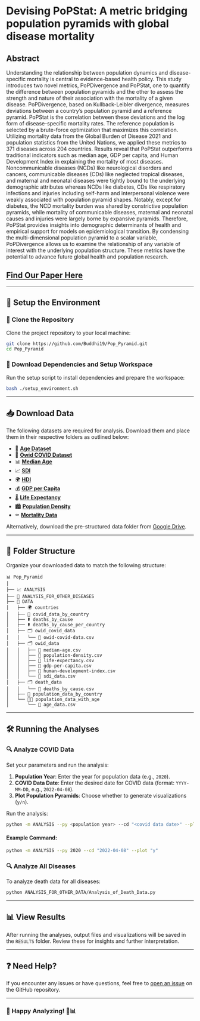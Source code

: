 # Devising PoPStat: A metric bridging population pyramids with global disease mortality

## Abstract
Understanding the relationship between population dynamics and disease-specific mortality is central to evidence-based health policy. This study introduces two novel metrics, PoPDivergence and PoPStat, one to quantify the difference between population pyramids and the other to assess the strength and nature of their association with the mortality of a given disease. PoPDivergence, based on Kullback-Leibler divergence, measures deviations between a country’s population pyramid and a reference pyramid. PoPStat is the correlation between these deviations and the log form of disease-specific mortality rates. The reference population is selected by a brute-force optimization that maximizes this correlation.  Utilizing mortality data from the Global Burden of Disease 2021 and population statistics from the United Nations, we applied these metrics to 371 diseases across 204 countries. Results reveal that PoPStat outperforms traditional indicators such as median age, GDP per capita, and Human Development Index in explaining the mortality of most diseases. Noncommunicable diseases (NCDs) like neurological disorders and cancers, communicable diseases (CDs) like neglected tropical diseases, and maternal and neonatal diseases were tightly bound to the underlying demographic attributes whereas NCDs like diabetes, CDs like respiratory infections and injuries including self-harm and interpersonal violence were weakly associated with population pyramid shapes. Notably, except for diabetes, the NCD mortality burden was shared by constrictive population pyramids, while mortality of communicable diseases, maternal and neonatal causes and injuries were largely borne by expansive pyramids. Therefore, PoPStat provides insights into demographic determinants of health and empirical support for models on epidemiological transition. By condensing the multi-dimensional population pyramid to a scalar variable, PoPDivergence allows us to examine the relationship of any variable of interest with the underlying population structure. These metrics have the potential to advance future global health and population research.

## [Find Our Paper Here](https://arxiv.org/abs/2501.11514)

---

## 🚀 Setup the Environment

### 📂 Clone the Repository
Clone the project repository to your local machine:
```bash
git clone https://github.com/Buddhi19/Pop_Pyramid.git
cd Pop_Pyramid
```

### 🔧 Download Dependencies and Setup Workspace
Run the setup script to install dependencies and prepare the workspace:
```bash
bash ./setup_environment.sh
```

---

## 📥 Download Data

The following datasets are required for analysis. Download them and place them in their respective folders as outlined below:

- 👶 [**Age Dataset**](https://population.un.org/wpp2019/Download/Standard/CSV/)
- 🦠 [**Owid COVID Dataset**](https://github.com/owid/covid-19-data/blob/master/public/data/owid-covid-data.csv)
- 📊 [**Median Age**](https://ourworldindata.org/grapher/median-age?tab=table)
- 📈 [**SDI**](https://www.graham-center.org/maps-data-tools/social-deprivation-index.html)
- 🌍 [**HDI**](https://ourworldindata.org/grapher/human-development-index?tab=table)
- 💰 [**GDP per Capita**](https://ourworldindata.org/grapher/gdp-per-capita-maddison?tab=table)
- 🌡️ [**Life Expectancy**](https://ourworldindata.org/grapher/life-expectancy?tab=table)
- 🏙️ [**Population Density**](https://ourworldindata.org/grapher/population-density?tab=table)
- ⚰️ [**Mortality Data**](https://vizhub.healthdata.org/gbd-results/)

Alternatively, download the pre-structured data folder from [Google Drive](https://drive.google.com/drive/folders/1-0MWgPvg8C7oSzcWMlH5UEoBzkjJ4G5Y?usp=sharing).

---

## 📂 Folder Structure

Organize your downloaded data to match the following structure:

```
📊 Pop_Pyramid
│
├── 📈 ANALYSIS
├── 🔬 ANALYSIS_FOR_OTHER_DISEASES
├── 📁 DATA
│   ├── 🌍 countries
│   ├── 🦠 covid_data_by_country
│   ├── ⚰️ deaths_by_cause
│   ├── ⚰️ deaths_by_cause_per_country
│   ├── 🗂️ owid_covid_data
│   │   └── 📄 owid-covid-data.csv
│   ├── 🗂️ owid_data
│   │   ├── 📄 median-age.csv
│   │   ├── 📄 population-density.csv
│   │   ├── 📄 life-expectancy.csv
│   │   ├── 📄 gdp-per-capita.csv
│   │   ├── 📄 human-development-index.csv
│   │   └── 📄 sdi_data.csv
│   ├── 🗂️ death_data
│   │   └── 📄 deaths_by_cause.csv
│   ├── 👥 population_data_by_country
│   └── 👶👴 population_data_with_age
│       └── 📄 age_data.csv
```

---

## 🛠️ Running the Analyses

### 🔍 Analyze COVID Data
Set your parameters and run the analysis:

1. **Population Year**: Enter the year for population data (e.g., `2020`).
2. **COVID Data Date**: Enter the desired date for COVID data (format: `YYYY-MM-DD`, e.g., `2022-04-08`).
3. **Plot Population Pyramids**: Choose whether to generate visualizations (`y/n`).

Run the analysis:
```bash
python -m ANALYSIS --py <population year> --cd "<covid data date>" --plot "<y/n>"
```

#### Example Command:
```bash
python -m ANALYSIS --py 2020 --cd "2022-04-08" --plot "y"
```

### 🔍 Analyze All Diseases
To analyze death data for all diseases:
```bash
python ANALYSIS_FOR_OTHER_DATA/Analysis_of_Death_Data.py
```

---

## 📊 View Results

After running the analyses, output files and visualizations will be saved in the `RESULTS` folder. Review these for insights and further interpretation.

---

## ❓ Need Help?
If you encounter any issues or have questions, feel free to [open an issue](https://github.com/Buddhi19/Pop_Pyramid/issues) on the GitHub repository.

---

### 🎉 Happy Analyzing! 🚀📊